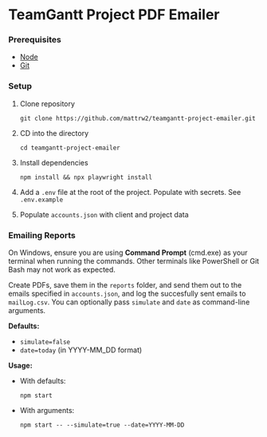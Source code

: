 # TeamGantt Project PDF Emailer

### Prerequisites

- [Node](https://nodejs.org/en/download)
- [Git](https://git-scm.com/downloads)

### Setup

1. Clone repository
   ```
   git clone https://github.com/mattrw2/teamgantt-project-emailer.git
   ```
1. CD into the directory

   ```
   cd teamgantt-project-emailer
   ```

1. Install dependencies
   ```
   npm install && npx playwright install
   ```
1. Add a `.env` file at the root of the project. Populate with secrets. See `.env.example`

1. Populate `accounts.json` with client and project data

### Emailing Reports

On Windows, ensure you are using **Command Prompt** (cmd.exe) as your terminal when running the commands. Other terminals like PowerShell or Git Bash may not work as expected.

Create PDFs, save them in the `reports` folder, and send them out to the emails specified in `accounts.json`, and log the succesfully sent emails to `mailLog.csv`. You can optionally pass `simulate` and `date` as command-line arguments.

**Defaults:**

- `simulate=false`
- `date=today` (in YYYY-MM_DD format)

**Usage:**

- With defaults:

  ```
  npm start
  ```

- With arguments:
  ```
  npm start -- --simulate=true --date=YYYY-MM-DD
  ```
